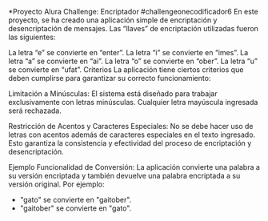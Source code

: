 *Proyecto Alura Challenge: Encriptador
#challengeonecodificador6
En este proyecto, se ha creado una aplicación simple de encriptación y desencriptación de mensajes. Las “llaves” de encriptación utilizadas fueron las siguientes:

La letra “e” se convierte en “enter”.
La letra “i” se convierte en “imes”.
La letra “a” se convierte en “ai”.
La letra “o” se convierte en “ober”.
La letra “u” se convierte en “ufat”.
Criterios
La aplicación tiene ciertos criterios que deben cumplirse para garantizar su correcto funcionamiento:

Limitación a Minúsculas: El sistema está diseñado para trabajar exclusivamente con letras minúsculas. Cualquier letra mayúscula ingresada será rechazada.

Restricción de Acentos y Caracteres Especiales: No se debe hacer uso de letras con acentos además de caracteres especiales en el texto ingresado. Esto garantiza la consistencia y efectividad del proceso de encriptación y desencriptación.

Ejemplo
Funcionalidad de Conversión: La aplicación convierte una palabra a su versión encriptada y también devuelve una palabra encriptada a su versión original. Por ejemplo:

- "gato" se convierte en "gaitober".
- "gaitober" se convierte en "gato".
